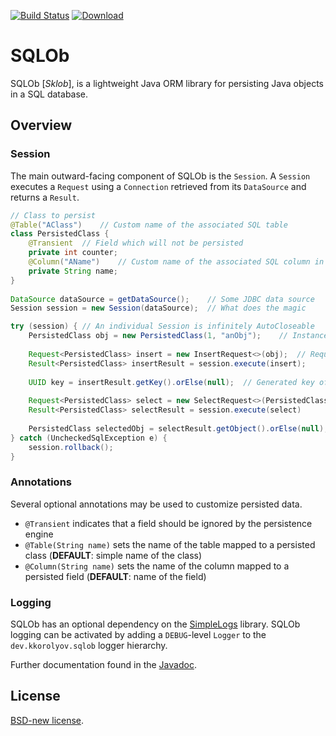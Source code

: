 [![Build Status][build-status-img]][build-status]
[![Download][latest-img]][latest]

# SQLOb
SQLOb [_Sklob_], is a lightweight Java ORM library for persisting Java objects in a SQL database.

## Overview
### Session
The main outward-facing component of SQLOb is the `Session`.
A `Session` executes a `Request` using a `Connection` retrieved from its `DataSource` and returns a `Result`.
```java
// Class to persist
@Table("AClass")	// Custom name of the associated SQL table
class PersistedClass {
	@Transient	// Field which will not be persisted
	private int counter;
	@Column("AName")	// Custom name of the associated SQL column in the table
	private String name;
}
 
DataSource dataSource = getDataSource();	// Some JDBC data source
Session session = new Session(dataSource);	// What does the magic

try (session) {	// An individual Session is infinitely AutoCloseable
	PersistedClass obj = new PersistedClass(1, "anObj");	// Instance of class to persist
	
	Request<PersistedClass> insert = new InsertRequest<>(obj);	// Request to insert instance 'obj'
	Result<PersistedClass> insertResult = session.execute(insert);
	
	UUID key = insertResult.getKey().orElse(null);	// Generated key of the inserted instance
	
	Request<PersistedClass> select = new SelectRequest<>(PersistedClass.class, key);	// Request to select instance with key
	Result<PersistedClass> selectResult = session.execute(select)
	
	PersistedClass selectedObj = selectResult.getObject().orElse(null);	// Retrieved representation of 'obj'
} catch (UncheckedSqlException e) {
	session.rollback();
}
```

### Annotations
Several optional annotations may be used to customize persisted data.
* `@Transient` indicates that a field should be ignored by the persistence engine
* `@Table(String name)` sets the name of the table mapped to a persisted class (**DEFAULT**: simple name of the class)
* `@Column(String name)` sets the name of the column mapped to a persisted field (**DEFAULT**: name of the field)

### Logging
SQLOb has an optional dependency on the [SimpleLogs][simple-logs] library.
SQLOb logging can be activated by adding a `DEBUG`-level `Logger` to the `dev.kkorolyov.sqlob` logger hierarchy.

Further documentation found in the [Javadoc](https://kkorolyov.github.io/SQLOb).

## License
[BSD-new license](LICENSE).  

[build-status]: https://travis-ci.org/kkorolyov/SQLOb
[build-status-img]: https://travis-ci.org/kkorolyov/SQLOb.svg?branch=master
[latest]: https://bintray.com/kkorolyov/java/sqlob/_latestVersion
[latest-img]: https://api.bintray.com/packages/kkorolyov/java/sqlob/images/download.svg
[simple-logs]: https://github.com/kkorolyov/SimpleLogs
